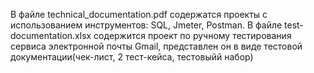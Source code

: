 В файле technical_documentation.pdf содержатся проекты с использованием инструментов: SQL, Jmeter, Postman.
В файле test-documentation.xlsx содержится проект по ручному тестирования сервиса электронной почты Gmail, представлен он в виде тестовой документации(чек-лист, 2 тест-кейса, тестовыйй набор)
